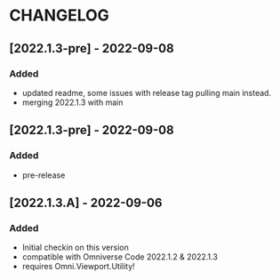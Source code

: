 # CHANGELOG

## [2022.1.3-pre] - 2022-09-08
### Added
- updated readme, some issues with release tag pulling main instead.
- merging 2022.1.3 with main

## [2022.1.3-pre] - 2022-09-08
### Added
- pre-release


## [2022.1.3.A] - 2022-09-06
### Added
- Initial checkin on this version
- compatible with Omniverse Code 2022.1.2 & 2022.1.3
- requires Omni.Viewport.Utility!

